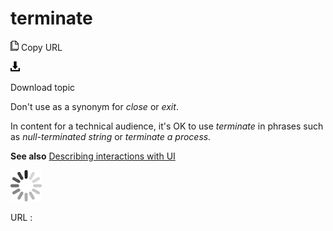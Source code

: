 # terminate

![Copy URL](media/terminate/Copy.png)
Copy URL

![Download](media/terminate/Download.png)

Download topic

Don't use as a synonym for *close* or *exit*. 

In content for a technical audience, it's OK to use *terminate* in phrases such as *null-terminated string* or *terminate a process.*

**See also** [Describing interactions with UI](https://worldready.cloudapp.net/Styleguide/Read?id=2700&topicid=26472)

![In progress](media/terminate/activity-large.gif)

URL :
